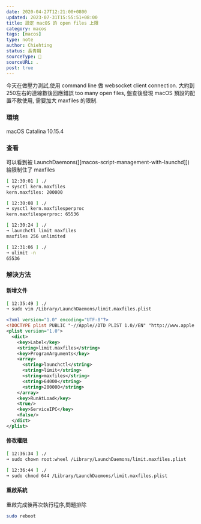 ```yaml
---
date: 2020-04-27T12:21:00+0800
updated: 2023-07-31T15:55:51+08:00
title: 設定 macOS 的 open files 上限
category: macos
tags: [macos]
type: note
author: Chiehting
status: 長青期
sourceType: 📜️
sourceURL: .
post: true
---
```


今天在做壓力測試,使用 command line 做 websocket client connection.
大約到250左右的連線數後回應錯誤 too many open files, 盤查後發現 macOS 預設的配置不敷使用, 需要加大 maxfiles 的限制.

<!--more-->

### 環境

macOS Catalina 10.15.4

### 查看

可以看到被  LaunchDaemons([[macos-script-management-with-launchd]]) 給限制住了 maxfiles

```bash
[ 12:30:01 ] ./
➜ sysctl kern.maxfiles
kern.maxfiles: 200000

[ 12:30:08 ] ./
➜ sysctl kern.maxfilesperproc
kern.maxfilesperproc: 65536

[ 12:30:24 ] ./
➜ launchctl limit maxfiles
maxfiles 256 unlimited

[ 12:31:06 ] ./
➜ ulimit -n
65536
```

### 解決方法

#### 新增文件

```bash
[ 12:35:49 ] ./
➜ sudo vim /Library/LaunchDaemons/limit.maxfiles.plist
```

```xml
<?xml version="1.0" encoding="UTF-8"?>
<!DOCTYPE plist PUBLIC "-//Apple//DTD PLIST 1.0//EN" "http://www.apple.com/DTDs/PropertyList-1.0.dtd">
<plist version="1.0">
  <dict>
    <key>Label</key>
    <string>limit.maxfiles</string>
    <key>ProgramArguments</key>
    <array>
      <string>launchctl</string>
      <string>limit</string>
      <string>maxfiles</string>
      <string>64000</string>
      <string>200000</string>
    </array>
    <key>RunAtLoad</key>
    <true/>
    <key>ServiceIPC</key>
    <false/>
  </dict>
</plist>

```

#### 修改權限

```bash
[ 12:36:34 ] ./
➜ sudo chown root:wheel /Library/LaunchDaemons/limit.maxfiles.plist

[ 12:36:44 ] ./
➜ sudo chmod 644 /Library/LaunchDaemons/limit.maxfiles.plist
```

#### 重啟系統

重啟完成後再次執行程序,問題排除

```bash
sudo reboot
```